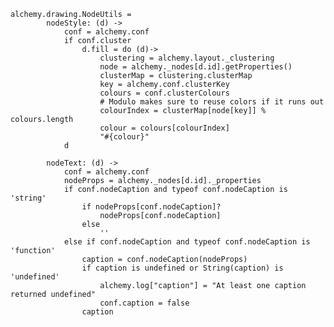     alchemy.drawing.NodeUtils =
            nodeStyle: (d) ->
                conf = alchemy.conf          
                if conf.cluster
                    d.fill = do (d)->
                        clustering = alchemy.layout._clustering
                        node = alchemy._nodes[d.id].getProperties()
                        clusterMap = clustering.clusterMap
                        key = alchemy.conf.clusterKey
                        colours = conf.clusterColours
                        # Modulo makes sure to reuse colors if it runs out
                        colourIndex = clusterMap[node[key]] % colours.length
                        colour = colours[colourIndex]
                        "#{colour}"
                d

            nodeText: (d) ->
                conf = alchemy.conf
                nodeProps = alchemy._nodes[d.id]._properties
                if conf.nodeCaption and typeof conf.nodeCaption is 'string'
                    if nodeProps[conf.nodeCaption]?
                        nodeProps[conf.nodeCaption]
                    else
                        ''
                else if conf.nodeCaption and typeof conf.nodeCaption is 'function'
                    caption = conf.nodeCaption(nodeProps)
                    if caption is undefined or String(caption) is 'undefined'
                        alchemy.log["caption"] = "At least one caption returned undefined"
                        conf.caption = false
                    caption
